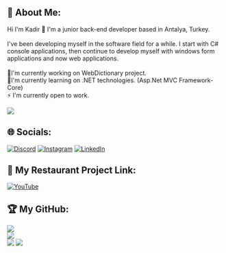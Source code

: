 

## 💫 About Me:
Hi I'm Kadir 👋
I'm a junior back-end developer based in Antalya, Turkey.<br><br>I've been developing myself in the software field for a while. I start with C# console applications, then continue to develop myself with windows form applications and now web applications.<br><br>🔭I'm currently working on WebDictionary project.<br>🌱I'm currently learning on .NET technologies. (Asp.Net MVC Framework-Core)<br>⚡ I'm currently open to work.<br>

[![](https://visitcount.itsvg.in/api?id=kadir-aydemir&icon=6&color=6)](https://visitcount.itsvg.in)

## 🌐 Socials:
[![Discord](https://img.shields.io/badge/Discord-%237289DA.svg?logo=discord&logoColor=white)](https://discordapp.com/users/517846710043541524) [![Instagram](https://img.shields.io/badge/Instagram-%23E4405F.svg?logo=Instagram&logoColor=white)](https://instagram.com/kadir.aay) [![LinkedIn](https://img.shields.io/badge/LinkedIn-%230077B5.svg?logo=linkedin&logoColor=white)](https://www.linkedin.com/in/kadir-aydemir/) 

## 💬 My Restaurant Project Link:
[![YouTube](https://img.shields.io/badge/YouTube-%23FF0000.svg?logo=YouTube&logoColor=white)](https://www.youtube.com/watch?v=Nror38YHzEg&t=0s)

## 🏆 My GitHub:
![](https://github-readme-stats.vercel.app/api/top-langs/?username=kadir-aydemir&theme=vision-friendly-dark&hide_border=false&include_all_commits=true&count_private=true&layout=compact)<br>
![](https://github-profile-trophy.vercel.app/?username=kadir-aydemir&theme=dark&no-frame=true&no-bg=true&margin-w=4)<br>
![](https://github-readme-stats.vercel.app/api?username=kadir-aydemir&theme=vision-friendly-dark&hide_border=false&include_all_commits=true&count_private=true)
![](https://github-readme-streak-stats.herokuapp.com/?user=kadir-aydemir&theme=vision-friendly-dark&hide_border=false)
